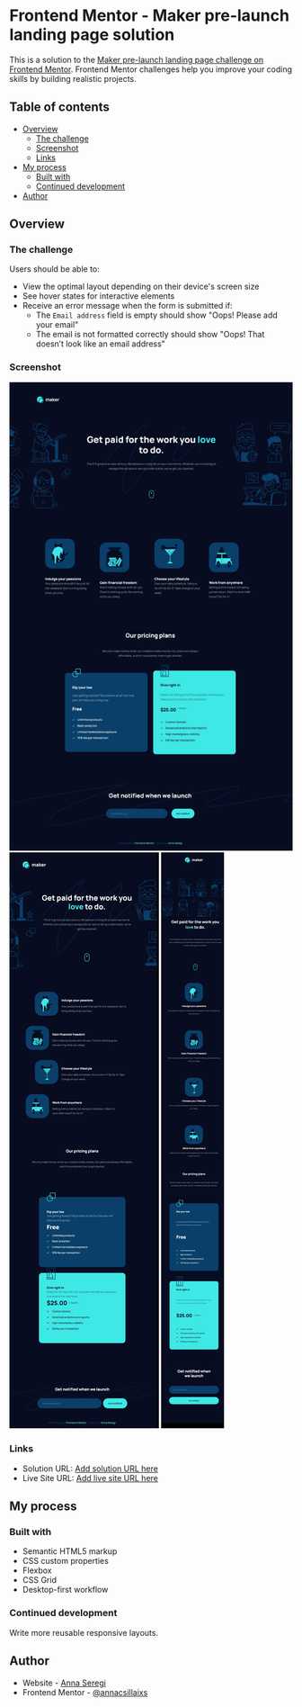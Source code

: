 # Frontend Mentor - Maker pre-launch landing page solution

This is a solution to the [Maker pre-launch landing page challenge on Frontend Mentor](https://www.frontendmentor.io/challenges/maker-prelaunch-landing-page-WVZIJtKLd). Frontend Mentor challenges help you improve your coding skills by building realistic projects.

## Table of contents

- [Overview](#overview)
  - [The challenge](#the-challenge)
  - [Screenshot](#screenshot)
  - [Links](#links)
- [My process](#my-process)
  - [Built with](#built-with)
  - [Continued development](#continued-development)
- [Author](#author)

## Overview

### The challenge

Users should be able to:

- View the optimal layout depending on their device's screen size
- See hover states for interactive elements
- Receive an error message when the form is submitted if:
  - The `Email address` field is empty should show "Oops! Please add your email"
  - The email is not formatted correctly should show "Oops! That doesn’t look like an email address"

### Screenshot

![](./screenshots/screenshot-desktop.jpg)
![](./screenshots/screenshot-tablet.jpg)
![](./screenshots/screenshot-mobile.jpg)

### Links

- Solution URL: [Add solution URL here](https://github.com/annacsillaxs/FM_Maker_pre-launch_landing_page.git)
- Live Site URL: [Add live site URL here](https://maker-landing-fm.netlify.app/)

## My process

### Built with

- Semantic HTML5 markup
- CSS custom properties
- Flexbox
- CSS Grid
- Desktop-first workflow

### Continued development

Write more reusable responsive layouts.

## Author

- Website - [Anna Seregi](https://www.annaseregi.me)
- Frontend Mentor - [@annacsillaixs](https://www.frontendmentor.io/profile/annacsillaxs)
